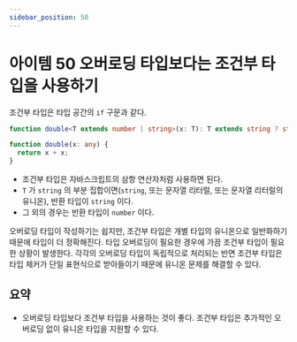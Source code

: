 ```yaml
---
sidebar_position: 50
---
```


# 아이템 50 오버로딩 타입보다는 조건부 타입을 사용하기

조건부 타입은 타입 공간의 `if` 구문과 같다.

```ts
function double<T extends number | string>(x: T): T extends string ? string : number;

function double(x: any) {
  return x + x;
}
```

- 조건부 타입은 자바스크립트의 삼항 연산자처럼 사용하면 된다.
- `T` 가 `string` 의 부분 집합이면(`string`, 또는 문자열 리터럴, 또는 문자열 리터럴의 유니온), 반환 타입이 `string` 이다.
- 그 외의 경우는 반환 타입이 `number` 이다.

오버로딩 타입이 작성하기는 쉽지만, 조건부 타입은 개별 타입의 유니온으로 일반화하기 때문에 타입이 더 정확해진다. 타입 오버로딩이 필요한 경우에 가끔 조건부 타입이 필요한 상황이 발생한다. 각각의 오버로딩 타입이 독립적으로 처리되는 반면 조건부 타입은 타입 체커가 단일 표현식으로 받아들이기 때문에 유니온 문제를 해결할 수 있다.

## 요약

- 오버로딩 타입보다 조건부 타입을 사용하는 것이 좋다. 조건부 타입은 추가적인 오버로딩 없이 유니온 타입을 지원할 수 있다.
